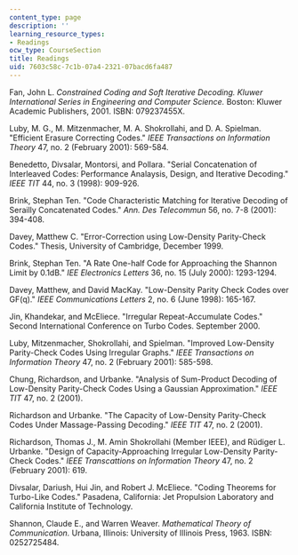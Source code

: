 ```yaml
---
content_type: page
description: ''
learning_resource_types:
- Readings
ocw_type: CourseSection
title: Readings
uid: 7603c58c-7c1b-07a4-2321-07bacd6fa487
---
```


Fan, John L. _Constrained Coding and Soft Iterative Decoding._ _Kluwer International Series in Engineering and Computer Science._ Boston: Kluwer Academic Publishers, 2001. ISBN: 079237455X.

Luby, M. G., M. Mitzenmacher, M. A. Shokrollahi, and D. A. Spielman. "Efficient Erasure Correcting Codes." _IEEE Transactions on Information Theory_ 47, no. 2 (February 2001): 569-584.

Benedetto, Divsalar, Montorsi, and Pollara. "Serial Concatenation of Interleaved Codes: Performance Analaysis, Design, and Iterative Decoding." _IEEE TIT_ 44, no. 3 (1998): 909-926.

Brink, Stephan Ten. "Code Characteristic Matching for Iterative Decoding of Serailly Concatenated Codes." _Ann. Des Telecommun_ 56, no. 7-8 (2001): 394-408.

Davey, Matthew C. "Error-Correction using Low-Density Parity-Check Codes." Thesis, University of Cambridge, December 1999.

Brink, Stephan Ten. "A Rate One-half Code for Approaching the Shannon Limit by 0.1dB." _IEE Electronics Letters_ 36, no. 15 (July 2000): 1293-1294.

Davey, Matthew, and David MacKay. "Low-Density Parity Check Codes over GF(q)." _IEEE Communications Letters_ 2, no. 6 (June 1998): 165-167.

Jin, Khandekar, and McEliece. "Irregular Repeat-Accumulate Codes." Second International Conference on Turbo Codes. September 2000.

Luby, Mitzenmacher, Shokrollahi, and Spielman. "Improved Low-Density Parity-Check Codes Using Irregular Graphs." _IEEE Transactions on Information Theory_ 47, no. 2 (February 2001): 585-598.

Chung, Richardson, and Urbanke. "Analysis of Sum-Product Decoding of Low-Density Parity-Check Codes Using a Gaussian Approximation." _IEEE TIT_ 47, no. 2 (2001).

Richardson and Urbanke. "The Capacity of Low-Density Parity-Check Codes Under Massage-Passing Decoding." _IEEE TIT_ 47, no. 2 (2001).

Richardson, Thomas J., M. Amin Shokrollahi (Member IEEE), and Rüdiger L. Urbanke. "Design of Capacity-Approaching Irregular Low-Density Parity-Check Codes." _IEEE Transcattions on Information Theory_ 47, no. 2 (February 2001): 619.

Divsalar, Dariush, Hui Jin, and Robert J. McEliece. "Coding Theorems for Turbo-Like Codes." Pasadena, California: Jet Propulsion Laboratory and California Institute of Technology.

Shannon, Claude E., and Warren Weaver. _Mathematical Theory of Communication._ Urbana, Illinois: University of Illinois Press, 1963. ISBN: 0252725484.